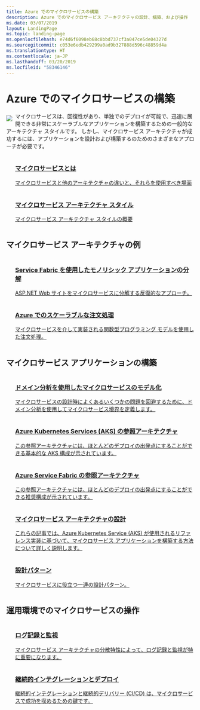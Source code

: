```yaml
---
title: Azure でのマイクロサービスの構築
description: Azure でのマイクロサービス アーキテクチャの設計、構築、および操作
ms.date: 03/07/2019
layout: LandingPage
ms.topic: landing-page
ms.openlocfilehash: e74d6f6098eb68c8bbd737cf3a047ce5de04327d
ms.sourcegitcommit: c053e6edb429299a0ad9b327888d596c48859d4a
ms.translationtype: HT
ms.contentlocale: ja-JP
ms.lasthandoff: 03/20/2019
ms.locfileid: "58346146"
---
```

# <a name="building-microservices-on-azure"></a>Azure でのマイクロサービスの構築

<!-- markdownlint-disable MD033 -->

<img src="../_images/microservices.svg" style="float:left; margin-top:8px; margin-right:8px; max-width: 80px; max-height: 80px;"/>

マイクロサービスは、回復性があり、単独でのデプロイが可能で、迅速に展開できる非常にスケーラブルなアプリケーションを構築するための一般的なアーキテクチャ スタイルです。 しかし、マイクロサービス アーキテクチャが成功するには、アプリケーションを設計および構築するのためのさまざまなアプローチが必要です。

<ul  class="panelContent cardsZ">
<li style="display: flex; flex-direction: column;">
    <a href="./introduction.md" style="display: flex; flex-direction: column; flex: 1 0 auto;">
        <div class="cardSize" style="flex: 1 0 auto; display: flex;">
            <div class="cardPadding" style="display: flex;">
                <div class="card">
                    <div class="cardText">
                        <h3>マイクロサービスとは</h3>
                        <p>マイクロサービスと他のアーキテクチャの違いと、それらを使用すべき場面</p>
                    </div>
                </div>
            </div>
        </div>
    </a>
</li>
<li style="display: flex; flex-direction: column;">
    <a href="../guide/architecture-styles/microservices.md" style="display: flex; flex-direction: column; flex: 1 0 auto;">
        <div class="cardSize" style="flex: 1 0 auto; display: flex;">
            <div class="cardPadding" style="display: flex;">
                <div class="card">
                    <div class="cardText">
                        <h3>マイクロサービス アーキテクチャ スタイル</h3>
                        <p>マイクロサービス アーキテクチャ スタイルの概要</p>
                    </div>
                </div>
            </div>
        </div>
    </a>
</li>
</ul>

## <a name="examples-of-microservices-architectures"></a>マイクロサービス アーキテクチャの例

<ul  class="panelContent cardsZ">
<li style="display: flex; flex-direction: column;">
    <a href="../example-scenario/infrastructure/service-fabric-microservices.md" style="display: flex; flex-direction: column; flex: 1 0 auto;">
        <div class="cardSize" style="flex: 1 0 auto; display: flex;">
            <div class="cardPadding" style="display: flex;">
                <div class="card">
                    <div class="cardText">
                        <h3>Service Fabric を使用したモノリシック アプリケーションの分解</h3>
                        <p>ASP.NET Web サイトをマイクロサービスに分解する反復的なアプローチ。</p>
                    </div>
                </div>
            </div>
        </div>
    </a>
</li>
<li style="display: flex; flex-direction: column;">
    <a href="../example-scenario/data/ecommerce-order-processing.md" style="display: flex; flex-direction: column; flex: 1 0 auto;">
        <div class="cardSize" style="flex: 1 0 auto; display: flex;">
            <div class="cardPadding" style="display: flex;">
                <div class="card">
                    <div class="cardText">
                        <h3>Azure でのスケーラブルな注文処理</h3>
                        <p>マイクロサービスを介して実装される関数型プログラミング モデルを使用した注文処理。</p>
                    </div>
                </div>
            </div>
        </div>
    </a>
</li>
</ul>

## <a name="build-a-microservices-application"></a>マイクロサービス アプリケーションの構築

<ul  class="panelContent cardsZ">
<li style="display: flex; flex-direction: column;">
    <a href="./model/domain-analysis.md" style="display: flex; flex-direction: column; flex: 1 0 auto;">
        <div class="cardSize" style="flex: 1 0 auto; display: flex;">
            <div class="cardPadding" style="display: flex;">
                <div class="card">
                    <div class="cardText">
                        <h3>ドメイン分析を使用したマイクロサービスのモデル化</h3>
                        <p>マイクロサービスの設計時によくあるいくつかの問題を回避するために、ドメイン分析を使用してマイクロサービス境界を定義します。</p>
                    </div>
                </div>
            </div>
        </div>
    </a>
</li>
<li style="display: flex; flex-direction: column;">
    <a href="../reference-architectures/microservices/aks.md" style="display: flex; flex-direction: column; flex: 1 0 auto;">
        <div class="cardSize" style="flex: 1 0 auto; display: flex;">
            <div class="cardPadding" style="display: flex;">
                <div class="card">
                    <div class="cardText">
                        <h3>Azure Kubernetes Services (AKS) の参照アーキテクチャ</h3>
                        <p>この参照アーキテクチャには、ほとんどのデプロイの出発点にすることができる基本的な AKS 構成が示されています。</p>
                    </div>
                </div>
            </div>
        </div>
    </a>
</li>
<li style="display: flex; flex-direction: column;">
    <a href="../reference-architectures/microservices/service-fabric.md" style="display: flex; flex-direction: column; flex: 1 0 auto;">
        <div class="cardSize" style="flex: 1 0 auto; display: flex;">
            <div class="cardPadding" style="display: flex;">
                <div class="card">
                    <div class="cardText">
                        <h3>Azure Service Fabric の参照アーキテクチャ</h3>
                        <p>この参照アーキテクチャには、ほとんどのデプロイの出発点にすることができる推奨構成が示されています。</p>
                    </div>
                </div>
            </div>
        </div>
    </a>
</li>
<li style="display: flex; flex-direction: column;">
    <a href="./design/index.md" style="display: flex; flex-direction: column; flex: 1 0 auto;">
        <div class="cardSize" style="flex: 1 0 auto; display: flex;">
            <div class="cardPadding" style="display: flex;">
                <div class="card">
                    <div class="cardText">
                        <h3>マイクロサービス アーキテクチャの設計</h3>
                        <p>これらの記事では、Azure Kubernetes Service (AKS) が使用されるリファレンス実装に基づいて、マイクロサービス アプリケーションを構築する方法について詳しく説明します。</p>
                    </div>
                </div>
            </div>
        </div>
    </a>
</li>
<li style="display: flex; flex-direction: column;">
    <a href="./design/patterns.md" style="display: flex; flex-direction: column; flex: 1 0 auto;">
        <div class="cardSize" style="flex: 1 0 auto; display: flex;">
            <div class="cardPadding" style="display: flex;">
                <div class="card">
                    <div class="cardText">
                        <h3>設計パターン</h3>
                        <p>マイクロサービスに役立つ一連の設計パターン。</p>
                    </div>
                </div>
            </div>
        </div>
    </a>
</li>
</ul>

## <a name="operate-microservices-in-production"></a>運用環境でのマイクロサービスの操作

<ul  class="panelContent cardsZ">
<li style="display: flex; flex-direction: column;">
    <a href="./logging-monitoring.md" style="display: flex; flex-direction: column; flex: 1 0 auto;">
        <div class="cardSize" style="flex: 1 0 auto; display: flex;">
            <div class="cardPadding" style="display: flex;">
                <div class="card">
                    <div class="cardText">
                        <h3>ログ記録と監視</h3>
                        <p>マイクロサービス アーキテクチャの分散特性によって、ログ記録と監視が特に重要になります。</p>
                    </div>
                </div>
            </div>
        </div>
    </a>
</li>
<li style="display: flex; flex-direction: column;">
    <a href="./ci-cd.md" style="display: flex; flex-direction: column; flex: 1 0 auto;">
        <div class="cardSize" style="flex: 1 0 auto; display: flex;">
            <div class="cardPadding" style="display: flex;">
                <div class="card">
                    <div class="cardText">
                        <h3>継続的インテグレーションとデプロイ</h3>
                        <p>継続的インテグレーションと継続的デリバリー (CI/CD) は、マイクロサービスで成功を収めるための鍵です。</p>
                    </div>
                </div>
            </div>
        </div>
    </a>
</li>
</ul>
